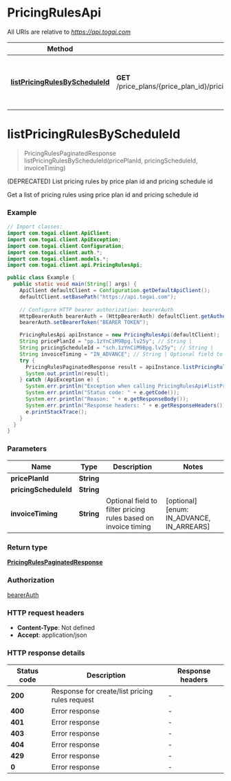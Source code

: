 # PricingRulesApi

All URIs are relative to *https://api.togai.com*

| Method | HTTP request | Description |
|------------- | ------------- | -------------|
| [**listPricingRulesByScheduleId**](PricingRulesApi.md#listPricingRulesByScheduleId) | **GET** /price_plans/{price_plan_id}/pricing_schedules/{pricing_schedule_id}/pricing_rules | (DEPRECATED) List pricing rules by price plan id and pricing schedule id |


<a id="listPricingRulesByScheduleId"></a>
# **listPricingRulesByScheduleId**
> PricingRulesPaginatedResponse listPricingRulesByScheduleId(pricePlanId, pricingScheduleId, invoiceTiming)

(DEPRECATED) List pricing rules by price plan id and pricing schedule id

Get a list of pricing rules using price plan id and pricing schedule id

### Example
```java
// Import classes:
import com.togai.client.ApiClient;
import com.togai.client.ApiException;
import com.togai.client.Configuration;
import com.togai.client.auth.*;
import com.togai.client.models.*;
import com.togai.client.api.PricingRulesApi;

public class Example {
  public static void main(String[] args) {
    ApiClient defaultClient = Configuration.getDefaultApiClient();
    defaultClient.setBasePath("https://api.togai.com");
    
    // Configure HTTP bearer authorization: bearerAuth
    HttpBearerAuth bearerAuth = (HttpBearerAuth) defaultClient.getAuthentication("bearerAuth");
    bearerAuth.setBearerToken("BEARER TOKEN");

    PricingRulesApi apiInstance = new PricingRulesApi(defaultClient);
    String pricePlanId = "pp.1zYnCiM9Bpg.lv25y"; // String | 
    String pricingScheduleId = "sch.1zYnCiM9Bpg.lv25y"; // String | 
    String invoiceTiming = "IN_ADVANCE"; // String | Optional field to filter pricing rules based on invoice timing
    try {
      PricingRulesPaginatedResponse result = apiInstance.listPricingRulesByScheduleId(pricePlanId, pricingScheduleId, invoiceTiming);
      System.out.println(result);
    } catch (ApiException e) {
      System.err.println("Exception when calling PricingRulesApi#listPricingRulesByScheduleId");
      System.err.println("Status code: " + e.getCode());
      System.err.println("Reason: " + e.getResponseBody());
      System.err.println("Response headers: " + e.getResponseHeaders());
      e.printStackTrace();
    }
  }
}
```

### Parameters

| Name | Type | Description  | Notes |
|------------- | ------------- | ------------- | -------------|
| **pricePlanId** | **String**|  | |
| **pricingScheduleId** | **String**|  | |
| **invoiceTiming** | **String**| Optional field to filter pricing rules based on invoice timing | [optional] [enum: IN_ADVANCE, IN_ARREARS] |

### Return type

[**PricingRulesPaginatedResponse**](PricingRulesPaginatedResponse.md)

### Authorization

[bearerAuth](../README.md#bearerAuth)

### HTTP request headers

 - **Content-Type**: Not defined
 - **Accept**: application/json

### HTTP response details
| Status code | Description | Response headers |
|-------------|-------------|------------------|
| **200** | Response for create/list pricing rules request |  -  |
| **400** | Error response |  -  |
| **401** | Error response |  -  |
| **403** | Error response |  -  |
| **404** | Error response |  -  |
| **429** | Error response |  -  |
| **0** | Error response |  -  |

